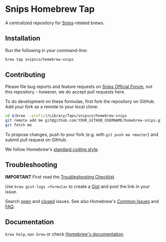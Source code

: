 # Snips Homebrew Tap

A centralized repository for [Snips][]-related brews.

## Installation

Run the following in your command-line:

```sh
brew tap snipsco/homebrew-snips
```

## Contributing 

Please file bug reports and feature requests on [Snips Official Forum][], not this repository - however, we do accept pull requests here.

To do development on these formulae, first fork the repository on GitHub. Add your fork as a remote to your local clone:

```sh
cd $(brew --prefix)/Library/Taps/snipsco/homebrew-snips
git remote add me git@github.com:YOUR_GITHUB_USERNAME/homebrew-snips.git
git fetch me
```

To propose changes, push to your fork (e.g. with `git push me +master`) and
submit pull request on GitHub.

We follow Homebrew's [standard coding style][].

## Troubleshooting

**IMPORTANT** First read the [Troubleshooting Checklist][].

Use `brew gist-logs <formula>` to create a [Gist][] and post the link in your issue.

Search [open][] and [closed][] issues. See also Homebrew's [Common Issues][] and [FAQ][].

## Documentation
`brew help`, `man brew` or check [Homebrew's documentation][].

[Snips]: https://snips.ai
[Snips Official Forum]: https://forum.snips.ai
[Homebrew]: http://brew.sh
[Troubleshooting Checklist]: https://docs.brew.sh/Troubleshooting.html
[Gist]: https://gist.github.com
[open]: https://github.com/Homebrew/homebrew-science/issues?state=open
[closed]: https://github.com/Homebrew/homebrew-science/issues?state=closed
[standard coding style]: https://github.com/Homebrew/homebrew/blob/master/share/doc/homebrew/Formula-Cookbook.md
[Common Issues]: https://docs.brew.sh/Common-Issues.html
[FAQ]: https://docs.brew.sh/FAQ.html
[Homebrew's documentation]: https://github.com/Homebrew/brew/blob/master/docs/README.md
